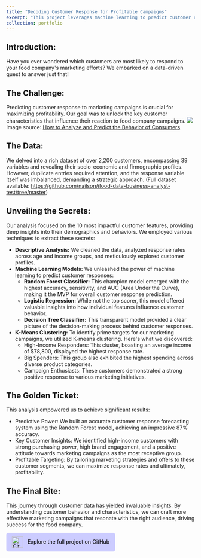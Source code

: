 ```yaml
---
title: "Decoding Customer Response for Profitable Campaigns"
excerpt: "This project leverages machine learning to predict customer responses to food company campaigns. By analyzing key customer traits, we identified high-value segments that are most likely to engage, enabling more targeted and profitable marketing strategies.<br/><img src='/images/Marketing.jpg'>"
collection: portfolio
---
```


## Introduction:

Have you ever wondered which customers are most likely to respond to your food company's marketing efforts? We embarked on a data-driven quest to answer just that!

## The Challenge:

Predicting customer response to marketing campaigns is crucial for maximizing profitability.  Our goal was to unlock the key customer characteristics that influence their reaction to food company campaigns.
![](https://d3caycb064h6u1.cloudfront.net/wp-content/uploads/2021/08/customerbehavior-scaled.jpg)
Image source: [How to Analyze and Predict the Behavior of Consumers](https://d3caycb064h6u1.cloudfront.net/wp-content/uploads/2021/08/customerbehavior-scaled.jpg)

## The Data:

We delved into a rich dataset of over 2,200 customers, encompassing 39 variables and revealing their socio-economic and firmographic profiles. However, duplicate entries required attention, and the response variable itself was imbalanced, demanding a strategic approach.  (Full dataset available: https://github.com/nailson/ifood-data-business-analyst-test/tree/master)

## Unveiling the Secrets:

Our analysis focused on the 10 most impactful customer features, providing deep insights into their demographics and behaviors.  We employed various techniques to extract these secrets:

* **Descriptive Analysis:** We cleaned the data, analyzed response rates across age and income groups, and meticulously explored customer profiles.
* **Machine Learning Models:** We unleashed the power of machine learning to predict customer responses:
  * **Random Forest Classifier:** This champion model emerged with the highest accuracy, sensitivity, and AUC (Area Under the Curve), making it the MVP for overall customer response prediction.
  * **Logistic Regression:** While not the top scorer, this model offered valuable insights into how individual features influence customer behavior.
  * **Decision Tree Classifier:** This transparent model provided a clear picture of the decision-making process behind customer responses.
* **K-Means Clustering:** To identify prime targets for our marketing campaigns, we utilized K-means clustering. Here's what we discovered:
  * High-Income Responders: This cluster, boasting an average income of $78,800, displayed the highest response rate.
  * Big Spenders: This group also exhibited the highest spending across diverse product categories.
  * Campaign Enthusiasts: These customers demonstrated a strong positive response to various marketing initiatives.

## The Golden Ticket:

This analysis empowered us to achieve significant results:

* Predictive Power: We built an accurate customer response forecasting system using the Random Forest model, achieving an impressive 87% accuracy.
* Key Customer Insights: We identified high-income customers with strong purchasing power, high brand engagement, and a positive attitude towards marketing campaigns as the most receptive group.
* Profitable Targeting: By tailoring marketing strategies and offers to these customer segments, we can maximize response rates and ultimately, profitability.

## The Final Bite:

This journey through customer data has yielded invaluable insights. By understanding customer behavior and characteristics, we can craft more effective marketing campaigns that resonate with the right audience, driving success for the food company.

<a href="https://github.com/chinneee/R--Marketing_Campaign_Analysis" style="display: inline-block; padding: 10px 15px; background-color: #CCCCFF; color: Black; text-decoration: none; border-radius: 5px;">
  <img src="https://pngimg.com/uploads/github/github_PNG40.png" alt="GitHub logo" style="width: 30px; height: 30px; vertical-align: middle; margin-right: 8px;">
  Explore the full project on GitHub
</a>
